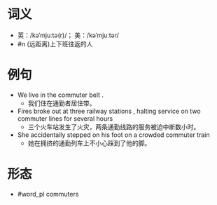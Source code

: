 # 词义
- 英：/kəˈmjuːtə(r)/； 美：/kəˈmjuːtər/
- #n (远距离)上下班往返的人
# 例句
- We live in the commuter belt .
	- 我们住在通勤者居住带。
- Fires broke out at three railway stations , halting service on two commuter lines for several hours
	- 三个火车站发生了火灾，两条通勤线路的服务被迫中断数小时。
- She accidentally stepped on his foot on a crowded commuter train
	- 她在拥挤的通勤列车上不小心踩到了他的脚。
# 形态
- #word_pl commuters

